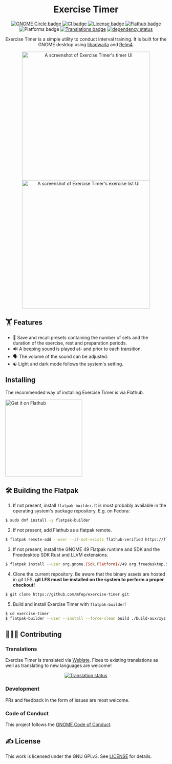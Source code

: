 <div align="center">

# Exercise Timer

[![GNOME Circle badge](https://circle.gnome.org/assets/button/badge.svg)](https://circle.gnome.org/)
[![CI badge](https://img.shields.io/github/actions/workflow/status/mfep/exercise-timer/ci.yml?branch=main)](https://github.com/mfep/midiconn/actions/workflows/ci.yml)
[![License badge](https://img.shields.io/github/license/mfep/exercise-timer)](./LICENSE.txt)
[![Flathub badge](https://img.shields.io/flathub/downloads/xyz.safeworlds.hiit?logo=flathub&logoColor=white)](https://flathub.org/apps/details/xyz.safeworlds.hiit)
![Platforms badge](https://img.shields.io/badge/platform-linux-informational)
[![Translations badge](https://hosted.weblate.org/widget/exercise-timer/exercise-timer/svg-badge.svg?native=1)](https://hosted.weblate.org/projects/exercise-timer/exercise-timer/)
[![dependency status](https://deps.rs/repo/github/mfep/exercise-timer/status.svg)](https://deps.rs/repo/github/mfep/exercise-timer)

Exercise Timer is a simple utility to conduct interval training. It is built for the GNOME desktop using [libadwaita](https://gnome.pages.gitlab.gnome.org/libadwaita/doc/1.4/index.html) and [Relm4](https://relm4.org/).

<img alt="A screenshot of Exercise Timer's timer UI" src="./data/screenshots/dark_timer.png" width=400 />
<img alt="A screenshot of Exercise Timer's exercise list UI" src="./data/screenshots/dark_exercise_list.png" width=400 />

</div>

## 🏋️ Features 
- 💾 Save and recall presets containing the number of sets and the duration of the exercise, rest and preparation periods. 
- 🔊 A beeping sound is played at- and prior to each transition. 
- 🗣️ The volume of the sound can be adjusted.
- ☯️ Light and dark mode follows the system's setting.

## Installing

The recommended way of installing Exercise Timer is via Flathub.

<a href="https://flathub.org/apps/details/xyz.safeworlds.hiit" target="_blank"><img width='240' alt='Get it on Flathub' src='https://flathub.org/api/badge?locale=en'/></a>

## 🛠️ Building the Flatpak

1. If not present, install `flatpak-builder`. It is most probably available in the operating system's package repository. E.g. on Fedora:

```bash
$ sudo dnf install -y flatpak-builder
```

2. If not present, add Flathub as a flatpak remote.

```bash
$ flatpak remote-add --user --if-not-exists flathub-verified https://flathub.org/repo/flathub.flatpakrepo
```

3. If not present, install the GNOME 49 Flatpak runtime and SDK and the Freedesktop SDK Rust and LLVM extensions.

```bash
$ flatpak install --user org.gnome.{Sdk,Platform}//49 org.freedesktop.Sdk.Extension.{rust-stable,llvm20}//25.08
```

4. Clone the current repository. Be aware that the binary assets are hosted in git LFS. **git LFS must be installed on the system to perform a proper checkout!**

```bash
$ git clone https://github.com/mfep/exercise-timer.git
```

5. Build and install Exercise Timer with `flatpak-builder`!

```bash
$ cd exercise-timer
$ flatpak-builder --user --install --force-clean build ./build-aux/xyz.safeworlds.hiit.Devel.json
```

## 🧑‍🤝‍🧑 Contributing

### Translations

Exercise Timer is translated via [Weblate](https://hosted.weblate.org/projects/exercise-timer/exercise-timer/). Fixes to existing translations as well as translating to new languages are welcome!

<div align="center">
  <a href="https://hosted.weblate.org/engage/exercise-timer/">
    <img src="https://hosted.weblate.org/widget/exercise-timer/exercise-timer/multi-auto.svg" alt="Translation status" />
  </a>
</div>

### Development

PRs and feedback in the form of issues are most welcome.

### Code of Conduct

This project follows the [GNOME Code of Conduct](https://conduct.gnome.org/).

## ✍️ License

This work is licensed under the GNU GPLv3. See [LICENSE](./LICENSE) for details.
